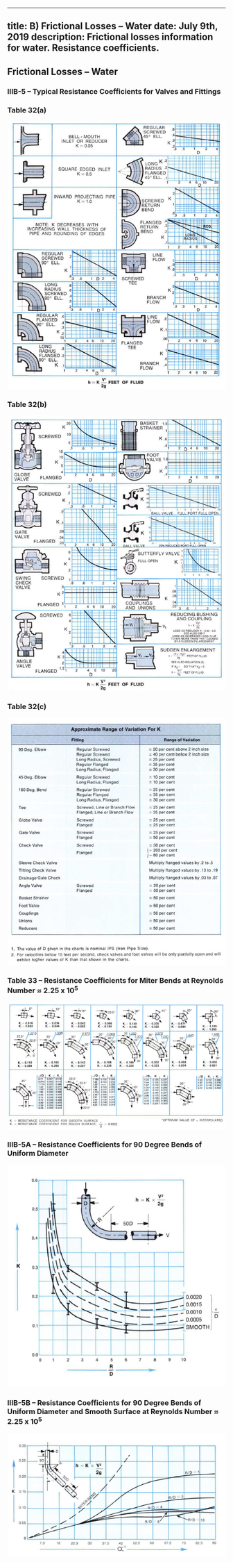 -----
title:  B) Frictional Losses – Water
date: July 9th, 2019
description: Frictional losses information for water. Resistance coefficients.
-----

## Frictional Losses – Water

### IIIB-5 – Typical Resistance Coefficients for Valves and Fittings

### Table 32(a)

![](table-32a.png "")

### Table 32(b)

![](table-32b.png "")

### Table 32(c)

![](table-32c.png "")

### Table 33 – Resistance Coefficients for Miter Bends at Reynolds Number ≈ 2.25 x 10<sup>5</sup>

![](table-33.png "")

### IIIB-5A – Resistance Coefficients for 90 Degree Bends of Uniform Diameter

![](IIIB-5A.png "")

### IIIB-5B – Resistance Coefficients for 90 Degree Bends of Uniform Diameter and Smooth Surface at Reynolds Number ≈ 2.25 x 10<sup>5</sup>

![](IIIB-5B.png "")

